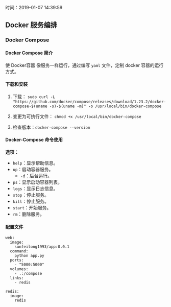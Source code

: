 时间：2019-01-07 14:39:59 

## Docker 服务编排 

### Docker Compose

#### Docker Compose 简介 

使 Docker容器 像服务一样运行，通过编写 `yaml` 文件，定制 docker 容器的运行方式。 

#### 下载和安装 

1. 下载： `sudo curl -L "https://github.com/docker/compose/releases/download/1.23.2/docker-compose-$(uname -s)-$(uname -m)" -o /usr/local/bin/docker-compose`

2. 变更为可执行文件： `chmod +x /usr/local/bin/docker-compose`

3. 检查版本：`docker-compose --version`

#### Docker-Compose 命令使用 

**选项：**

* `help`：显示帮助信息。
* `up`：启动容器服务。
	* `-d`：后台运行。
* `ps`：显示启动容器列表。
* `logs`：显示日志信息。
* `stop`：停止服务。
* `kill`：停止服务。
* `start`：开始服务。
* `rm`：删除服务。

#### 配置文件 

```shell
web:
  image:
    sunfeilong1993/app:0.0.1
  command:
    python app.py
  ports:
    - "5000:5000"
  volumes:
    - .:/compose
  links:
    - redis

redis:
  image:
    redis
```





















